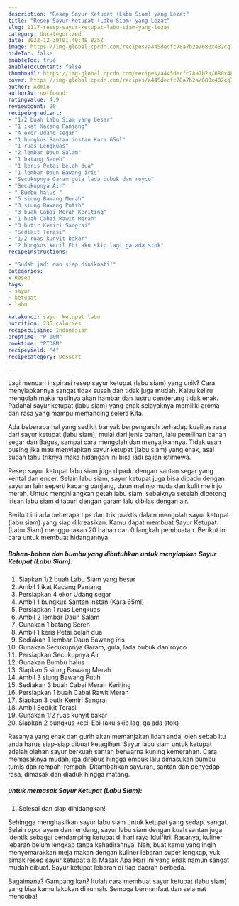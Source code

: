 ```yaml
---
description: "Resep Sayur Ketupat (Labu Siam) yang Lezat"
title: "Resep Sayur Ketupat (Labu Siam) yang Lezat"
slug: 1117-resep-sayur-ketupat-labu-siam-yang-lezat
category: Uncategorized
date: 2022-12-30T01:40:48.825Z
image: https://img-global.cpcdn.com/recipes/a445decfc78a7b2a/680x482cq70/sayur-ketupat-labu-siam-foto-resep-utama.jpg
hideToc: false
enableToc: true
enableTocContent: false
thumbnail: https://img-global.cpcdn.com/recipes/a445decfc78a7b2a/680x482cq70/sayur-ketupat-labu-siam-foto-resep-utama.jpg
cover: https://img-global.cpcdn.com/recipes/a445decfc78a7b2a/680x482cq70/sayur-ketupat-labu-siam-foto-resep-utama.jpg
author: Admin
authorAv: notfound
ratingvalue: 4.9
reviewcount: 20
recipeingredient:
- "1/2 buah Labu Siam yang besar"
- "1 ikat Kacang Panjang"
- "4 ekor Udang segar"
- "1 bungkus Santan instan Kara 65ml"
- "1 ruas Lengkuas"
- "2 lembar Daun Salam"
- "1 batang Sereh"
- "1 keris Petai belah dua"
- "1 lembar Daun Bawang iris"
- "Secukupnya Garam gula lada bubuk dan royco"
- "Secukupnya Air"
- " Bumbu halus "
- "5 siung Bawang Merah"
- "3 siung Bawang Putih"
- "3 buah Cabai Merah Keriting"
- "1 buah Cabai Rawit Merah"
- "3 butir Kemiri Sangrai"
- "Sedikit Terasi"
- "1/2 ruas kunyit bakar"
- "2 bungkus kecil Ebi aku skip lagi ga ada stok"
recipeinstructions:

- "Sudah jadi dan siap dinikmati!"
categories:
- Resep
tags:
- sayur
- ketupat
- labu

katakunci: sayur ketupat labu 
nutrition: 235 calories
recipecuisine: Indonesian
preptime: "PT10M"
cooktime: "PT38M"
recipeyield: "4"
recipecategory: Dessert

---
```





Lagi mencari inspirasi resep sayur ketupat (labu siam) yang unik? Cara menyiapkannya sangat tidak susah dan tidak juga mudah. Kalau keliru mengolah maka hasilnya akan hambar dan justru cenderung tidak enak. Padahal sayur ketupat (labu siam) yang enak selayaknya memiliki aroma dan rasa yang mampu memancing selera Kita.





Ada beberapa hal yang sedikit banyak berpengaruh terhadap kualitas rasa dari sayur ketupat (labu siam), mulai dari jenis bahan, lalu pemilihan bahan segar dan Bagus, sampai cara mengolah dan menyajikannya. Tidak usah pusing jika mau menyiapkan sayur ketupat (labu siam) yang enak,      asal sudah tahu triknya maka hidangan ini bisa jadi sajian istimewa.














Resep sayur ketupat labu siam juga dipadu dengan santan segar yang kental dan encer. Selain labu siam, sayur ketupat juga bisa dipadu dengan sayuran lain seperti kacang panjang, daun melinjo muda dan kulit melinjo merah. Untuk menghilangkan getah labu siam, sebaiknya setelah dipotong irisan labu siam ditaburi dengan garam lalu dibilas dengan air.






Berikut ini ada beberapa tips dan trik praktis dalam mengolah sayur ketupat (labu siam) yang siap dikreasikan. Kamu dapat membuat Sayur Ketupat (Labu Siam) menggunakan 20 bahan dan 0 langkah pembuatan. Berikut ini cara untuk membuat hidangannya.

<!--inarticleads1-->

##### Bahan-bahan dan bumbu yang dibutuhkan untuk menyiapkan Sayur Ketupat (Labu Siam):

1. Siapkan 1/2 buah Labu Siam yang besar
1. Ambil 1 ikat Kacang Panjang
1. Persiapkan 4 ekor Udang segar
1. Ambil 1 bungkus Santan instan (Kara 65ml)
1. Persiapkan 1 ruas Lengkuas
1. Ambil 2 lembar Daun Salam
1. Gunakan 1 batang Sereh
1. Ambil 1 keris Petai belah dua
1. Sediakan 1 lembar Daun Bawang iris
1. Gunakan Secukupnya Garam, gula, lada bubuk dan royco
1. Persiapkan Secukupnya Air
1. Gunakan  Bumbu halus :
1. Siapkan 5 siung Bawang Merah
1. Ambil 3 siung Bawang Putih
1. Sediakan 3 buah Cabai Merah Keriting
1. Persiapkan 1 buah Cabai Rawit Merah
1. Siapkan 3 butir Kemiri Sangrai
1. Ambil Sedikit Terasi
1. Gunakan 1/2 ruas kunyit bakar
1. Siapkan 2 bungkus kecil Ebi (aku skip lagi ga ada stok)


Rasanya yang enak dan gurih akan memanjakan lidah anda, oleh sebab itu anda harus siap-siap dibuat ketagihan. Sayur labu siam untuk ketupat adalah olahan sayur berkuah santan berwarna kuning kemerahan. Cara memasaknya mudah, iga direbus hingga empuk lalu dimasukan bumbu tumis dan rempah-rempah. Ditambahkan sayuran, santan dan penyedap rasa, dimasak dan diaduk hingga matang. 

<!--inarticleads2-->

#####  untuk memasak Sayur Ketupat (Labu Siam):


1. Selesai dan siap dihidangkan!

Sehingga menghasilkan sayur labu siam untuk ketupat yang sedap, sangat. Selain opor ayam dan rendang, sayur labu siam dengan kuah santan juga identik sebagai pendamping ketupat di hari raya Idulfitri. Rasanya, kuliner lebaran belum lengkap tanpa kehadirannya. Nah, buat kamu yang ingin menyemarakkan meja makan dengan kuliner lebaran super lengkap, yuk simak resep sayur ketupat a la Masak Apa Hari Ini yang enak namun sangat mudah dibuat. Sayur ketupat lebaran di tiap daerah berbeda. 

Bagaimana? Gampang kan? Itulah cara membuat sayur ketupat (labu siam) yang bisa kamu lakukan di rumah. Semoga bermanfaat dan selamat mencoba!

